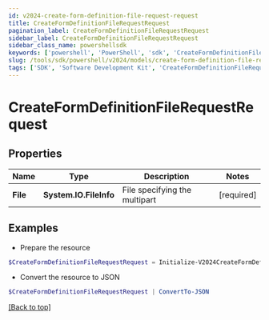 ```yaml
---
id: v2024-create-form-definition-file-request-request
title: CreateFormDefinitionFileRequestRequest
pagination_label: CreateFormDefinitionFileRequestRequest
sidebar_label: CreateFormDefinitionFileRequestRequest
sidebar_class_name: powershellsdk
keywords: ['powershell', 'PowerShell', 'sdk', 'CreateFormDefinitionFileRequestRequest', 'V2024CreateFormDefinitionFileRequestRequest'] 
slug: /tools/sdk/powershell/v2024/models/create-form-definition-file-request-request
tags: ['SDK', 'Software Development Kit', 'CreateFormDefinitionFileRequestRequest', 'V2024CreateFormDefinitionFileRequestRequest']
---
```



# CreateFormDefinitionFileRequestRequest

## Properties

Name | Type | Description | Notes
------------ | ------------- | ------------- | -------------
**File** | **System.IO.FileInfo** | File specifying the multipart | [required]

## Examples

- Prepare the resource
```powershell
$CreateFormDefinitionFileRequestRequest = Initialize-V2024CreateFormDefinitionFileRequestRequest  -File null
```

- Convert the resource to JSON
```powershell
$CreateFormDefinitionFileRequestRequest | ConvertTo-JSON
```


[[Back to top]](#) 

